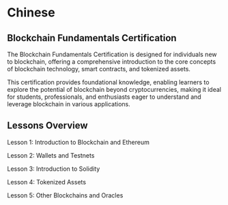 # Chinese

## Blockchain Fundamentals Certification

The Blockchain Fundamentals Certification is designed for individuals new to blockchain, offering a comprehensive introduction to the core concepts of blockchain technology, smart contracts, and tokenized assets. 

This certification provides foundational knowledge, enabling learners to explore the potential of blockchain beyond cryptocurrencies, making it ideal for students, professionals, and enthusiasts eager to understand and leverage blockchain in various applications.

## Lessons Overview

Lesson 1: Introduction to Blockchain and Ethereum

Lesson 2: Wallets and Testnets

Lesson 3: Introduction to Solidity

Lesson 4: Tokenized Assets

Lesson 5: Other Blockchains and Oracles

